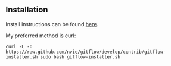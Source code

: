 ## Installation

Install instructions can be found [here](https://github.com/nvie/gitflow/wiki/Installation).

My preferred method is curl:

`curl -L -O https://raw.github.com/nvie/gitflow/develop/contrib/gitflow-installer.sh
sudo bash gitflow-installer.sh`
